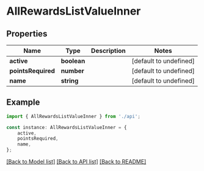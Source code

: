 # AllRewardsListValueInner


## Properties

Name | Type | Description | Notes
------------ | ------------- | ------------- | -------------
**active** | **boolean** |  | [default to undefined]
**pointsRequired** | **number** |  | [default to undefined]
**name** | **string** |  | [default to undefined]

## Example

```typescript
import { AllRewardsListValueInner } from './api';

const instance: AllRewardsListValueInner = {
    active,
    pointsRequired,
    name,
};
```

[[Back to Model list]](../README.md#documentation-for-models) [[Back to API list]](../README.md#documentation-for-api-endpoints) [[Back to README]](../README.md)
